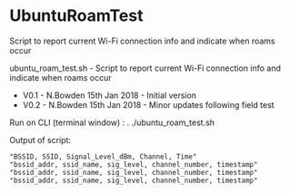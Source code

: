 # UbuntuRoamTest
Script to report current Wi-Fi connection info and indicate when roams occur

ubuntu_roam_test.sh - Script to report current Wi-Fi connection info and indicate when roams occur

- V0.1 - N.Bowden 15th Jan 2018 - Initial version
- V0.2 - N.Bowden 15th Jan 2018 - Minor updates following field test

 Run on CLI (terminal window) : . ./ubuntu_roam_test.sh

 Output of script:

```
"BSSID, SSID, Signal_Level_dBm, Channel, Time"
"bssid_addr, ssid_name, sig_level, channel_number, timestamp"
"bssid_addr, ssid_name, sig_level, channel_number, timestamp"
"bssid_addr, ssid_name, sig_level, channel_number, timestamp"
```
